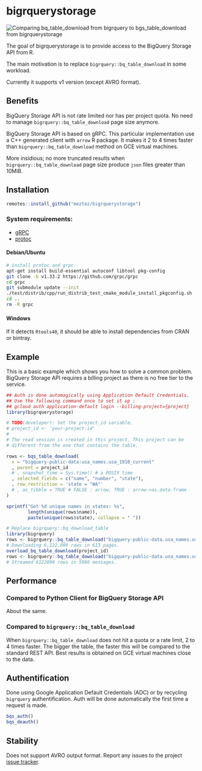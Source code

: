 
<!-- README.md is generated from README.Rmd. Please edit that file -->

# bigrquerystorage

<!-- badges: start -->
<!-- badges: end -->

![Comparing bq_table_download from bigrquery to bgs_table_download from
bigrquerystorage](./docs/bigrquerystorage.gif)

The goal of bigrquerystorage is to provide access to the BigQuery
Storage API from R.

The main motivation is to replace `bigrquery::bq_table_download` in some
workload.

Currently it supports v1 version (except AVRO format).

## Benefits

BigQuery Storage API is not rate limited nor has per project quota. No
need to manage `bigrquery::bq_table_download` page size anymore.

BigQuery Storage API is based on gRPC. This particular implementation
use a C++ generated client with `arrow` R package. It makes it 2 to 4
times faster than `bigrquery::bq_table_download` method on GCE virtual
machines.

More insidious; no more truncated results when
`bigrquery::bq_table_download` page size produce `json` files greater
than 10MiB.

## Installation

``` r
remotes::install_github("meztez/bigrquerystorage")
```

### System requirements:

-   [gRPC](https://github.com/grpc/grpc)
-   [protoc](https://github.com/protocolbuffers/protobuf)

#### Debian/Ubuntu

``` sh
# install protoc and grpc
apt-get install build-essential autoconf libtool pkg-config
git clone -b v1.33.2 https://github.com/grpc/grpc
cd grpc
git submodule update --init
./test/distrib/cpp/run_distrib_test_cmake_module_install_pkgconfig.sh
cd ..
rm -R grpc
```

#### Windows

If it detects `Rtools40`, it should be able to install dependencies from
CRAN or bintray.

## Example

This is a basic example which shows you how to solve a common problem.
BigQuery Storage API requires a billing project as there is no free tier
to the service.

``` r
## Auth is done automagically using Application Default Credentials.
## Use the following command once to set it up :
## gcloud auth application-default login --billing-project={project}
library(bigrquerystorage)

# TODO(developer): Set the project_id variable.
# project_id <- 'your-project-id'
#
# The read session is created in this project. This project can be
# different from the one that contains the table.

rows <- bqs_table_download(
  x = "bigquery-public-data:usa_names.usa_1910_current"
  , parent = project_id
  # , snapshot_time = Sys.time() # a POSIX time
  , selected_fields = c("name", "number", "state"),
  , row_restriction = 'state = "WA"'
  # , as_tibble = TRUE # FALSE : arrow, TRUE : arrow->as.data.frame
)

sprintf("Got %d unique names in states: %s",
        length(unique(rows$name)),
        paste(unique(rows$state), collapse = " "))

# Replace bigrquery::bq_download_table
library(bigrquery)
rows <- bigrquery::bq_table_download("bigquery-public-data.usa_names.usa_1910_current")
# Downloading 6,122,890 rows in 613 pages.
overload_bq_table_download(project_id)
rows <- bigrquery::bq_table_download("bigquery-public-data.usa_names.usa_1910_current")
# Streamed 6122890 rows in 5980 messages.
```

## Performance

### Compared to Python Client for BigQuery Storage API

About the same.

### Compared to `bigrquery::bq_table_download`

When `bigrquery::bq_table_download` does not hit a quota or a rate
limit, 2 to 4 times faster. The bigger the table, the faster this will
be compared to the standard REST API. Best results is obtained on GCE
virtual machines close to the data.

## Authentification

Done using Google Application Default Credentials (ADC) or by recycling
`bigrquery` authentification. Auth will be done automatically the first
time a request is made.

``` r
bqs_auth()
bqs_deauth()
```

## Stability

Does not support AVRO output format. Report any issues to the project
[issue
tracker](https://github.com/meztez/bigrquerystorage/issues/new/choose).

